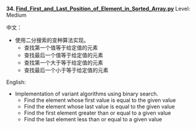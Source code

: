 **34. [Find_First_and_Last_Position_of_Element_in_Sorted_Array.py](https://github.com/Kelv1nYu/LeetCode_Practices/blob/master/Code/Find_First_and_Last_Position_of_Element_in_Sorted_Array.py)**      Level: Medium

中文：
* 使用二分搜索的变种算法实现。
    * 查找第一个值等于给定值的元素
    * 查找最后一个值等于给定值的元素
    * 查找第一个大于等于给定值的元素
    * 查找最后一个小于等于给定值的元素

English:

* Implementation of variant algorithms using binary search.
    * Find the element whose first value is equal to the given value
    * Find the element whose last value is equal to the given value
    * Find the first element greater than or equal to a given value
    * Find the last element less than or equal to a given value